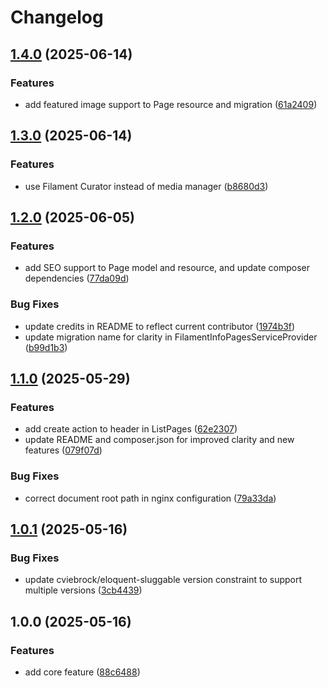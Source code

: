 # Changelog

## [1.4.0](https://github.com/rectitude-open/filament-info-pages/compare/v1.3.0...v1.4.0) (2025-06-14)


### Features

* add featured image support to Page resource and migration ([61a2409](https://github.com/rectitude-open/filament-info-pages/commit/61a24097d3f85c8df6b6ac2a47d4fcf49699a40c))

## [1.3.0](https://github.com/rectitude-open/filament-info-pages/compare/v1.2.0...v1.3.0) (2025-06-14)


### Features

* use Filament Curator instead of media manager ([b8680d3](https://github.com/rectitude-open/filament-info-pages/commit/b8680d3855e66df20ba67bb80e9a8156ca0d262f))

## [1.2.0](https://github.com/rectitude-open/filament-info-pages/compare/v1.1.0...v1.2.0) (2025-06-05)


### Features

* add SEO support to Page model and resource, and update composer dependencies ([77da09d](https://github.com/rectitude-open/filament-info-pages/commit/77da09df445e828f61354b0c5dc87650ddd695fb))


### Bug Fixes

* update credits in README to reflect current contributor ([1974b3f](https://github.com/rectitude-open/filament-info-pages/commit/1974b3f14402fe35e77002b69dfac1be657a9ee0))
* update migration name for clarity in FilamentInfoPagesServiceProvider ([b99d1b3](https://github.com/rectitude-open/filament-info-pages/commit/b99d1b3efa5a95e58a85053db7ea262338abc3bc))

## [1.1.0](https://github.com/rectitude-open/filament-info-pages/compare/v1.0.1...v1.1.0) (2025-05-29)


### Features

* add create action to header in ListPages ([62e2307](https://github.com/rectitude-open/filament-info-pages/commit/62e2307b77e43cad1b2b388e2d7a401451d93cf0))
* update README and composer.json for improved clarity and new features ([079f07d](https://github.com/rectitude-open/filament-info-pages/commit/079f07d0a7bdbbdd7cbf715d4e40466d3793df3d))


### Bug Fixes

* correct document root path in nginx configuration ([79a33da](https://github.com/rectitude-open/filament-info-pages/commit/79a33da65e1458dacc4848f21a291a0be1082b62))

## [1.0.1](https://github.com/rectitude-open/filament-info-pages/compare/v1.0.0...v1.0.1) (2025-05-16)


### Bug Fixes

* update cviebrock/eloquent-sluggable version constraint to support multiple versions ([3cb4439](https://github.com/rectitude-open/filament-info-pages/commit/3cb4439da0cde5963ef367b74a98cef956d0467d))

## 1.0.0 (2025-05-16)


### Features

* add core feature ([88c6488](https://github.com/rectitude-open/filament-info-pages/commit/88c64887d261f8812c06462dd0a4fc16a8031c18))
